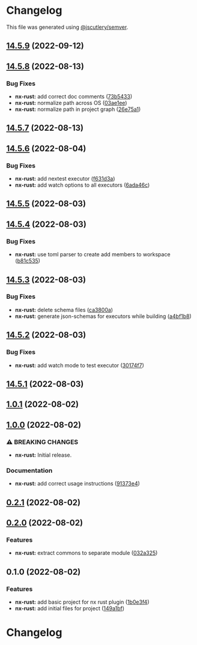 # Changelog

This file was generated using [@jscutlery/semver](https://github.com/jscutlery/semver).

## [14.5.9](https://github.com/IgnisDa/npm-libs/compare/nx-rust-14.5.8...nx-rust-14.5.9) (2022-09-12)

## [14.5.8](https://github.com/IgnisDa/npm-libs/compare/nx-rust-14.5.7...nx-rust-14.5.8) (2022-08-13)


### Bug Fixes

* **nx-rust:** add correct doc comments ([73b5433](https://github.com/IgnisDa/npm-libs/commit/73b5433791dbbdc77fbc37512bd0098397a3ba71))
* **nx-rust:** normalize path across OS ([03ae1ee](https://github.com/IgnisDa/npm-libs/commit/03ae1eeaca2c4c8d03d4b2e924e8f0657b801700))
* **nx-rust:** normalize path in project graph ([26e75a1](https://github.com/IgnisDa/npm-libs/commit/26e75a1c5bfbf402f26e4cd04a8a83aa78c627b6))

## [14.5.7](https://github.com/IgnisDa/npm-libs/compare/nx-rust-14.5.6...nx-rust-14.5.7) (2022-08-13)

## [14.5.6](https://github.com/IgnisDa/npm-libs/compare/nx-rust-14.5.5...nx-rust-14.5.6) (2022-08-04)


### Bug Fixes

* **nx-rust:** add nextest executor ([f631d3a](https://github.com/IgnisDa/npm-libs/commit/f631d3afa0b3f30d4a424b92ae96c3982eeba5a7))
* **nx-rust:** add watch options to all executors ([6ada46c](https://github.com/IgnisDa/npm-libs/commit/6ada46c59430074e87c83c90145108e5f9ec9f41))

## [14.5.5](https://github.com/IgnisDa/npm-libs/compare/nx-rust-14.5.4...nx-rust-14.5.5) (2022-08-03)

## [14.5.4](https://github.com/IgnisDa/npm-libs/compare/nx-rust-14.5.3...nx-rust-14.5.4) (2022-08-03)


### Bug Fixes

* **nx-rust:** use toml parser to create add members to workspace ([b81c535](https://github.com/IgnisDa/npm-libs/commit/b81c5357cbf60eb16f0b8a1802a5983db05bd14b))

## [14.5.3](https://github.com/IgnisDa/npm-libs/compare/nx-rust-14.5.2...nx-rust-14.5.3) (2022-08-03)


### Bug Fixes

* **nx-rust:** delete schema files ([ca3800a](https://github.com/IgnisDa/npm-libs/commit/ca3800add117fd5a0ae1b4296d1157e3551eaf83))
* **nx-rust:** generate json-schemas for executors while building ([a4bf1b8](https://github.com/IgnisDa/npm-libs/commit/a4bf1b8e6ee4145d03ee0b0642680f2a57300ae4))

## [14.5.2](https://github.com/IgnisDa/npm-libs/compare/nx-rust-14.5.1...nx-rust-14.5.2) (2022-08-03)


### Bug Fixes

* **nx-rust:** add watch mode to test executor ([30174f7](https://github.com/IgnisDa/npm-libs/commit/30174f741f2f62180f4e204d53b1dbc25c3b2742))

## [14.5.1](https://github.com/IgnisDa/npm-libs/compare/nx-rust-14.5.0...nx-rust-14.5.1) (2022-08-03)

## [1.0.1](https://github.com/IgnisDa/npm-libs/compare/nx-rust-1.0.0...nx-rust-1.0.1) (2022-08-02)

## [1.0.0](https://github.com/IgnisDa/npm-libs/compare/nx-rust-0.3.0...nx-rust-1.0.0) (2022-08-02)


### ⚠ BREAKING CHANGES

* **nx-rust:** Initial release.

### Documentation

* **nx-rust:** add correct usage instructions ([91373e4](https://github.com/IgnisDa/npm-libs/commit/91373e4e4e2c10ba6398f454df188207c29f5230))

## [0.2.1](https://github.com/IgnisDa/npm-libs/compare/nx-rust-0.2.0...nx-rust-0.2.1) (2022-08-02)

## [0.2.0](https://github.com/IgnisDa/npm-libs/compare/nx-rust-0.1.0...nx-rust-0.2.0) (2022-08-02)


### Features

* **nx-rust:** extract commons to separate module ([032a325](https://github.com/IgnisDa/npm-libs/commit/032a32538b0e602ac92d7456d1780a3a26e4f38e))

## 0.1.0 (2022-08-02)


### Features

* **nx-rust:** add basic project for nx rust plugin ([1b0e3f4](https://github.com/IgnisDa/npm-libs/commit/1b0e3f4faf58b6ebdc2cd5410115780011fdc8dd))
* **nx-rust:** add initial files for project ([149a1bf](https://github.com/IgnisDa/npm-libs/commit/149a1bf2b375196fec33ed7788cde36e02552f11))

# Changelog
